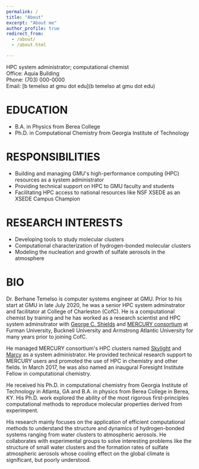 ```yaml
---
permalink: /
title: "About"
excerpt: "About me"
author_profile: true
redirect_from: 
  - /about/
  - /about.html

---
```


HPC system administrator; computational chemist   
Office: Aquia Building  
Phone: (703) 000-0000  
Email: [b temelso at gmu dot edu](b temelso at gmu dot edu)

# EDUCATION

*   B.A. in Physics from Berea College
*   Ph.D. in Computational Chemistry from Georgia Institute of Technology

# RESPONSIBILITIES

*   Building and managing GMU's high-performance computing (HPC) resources as a system administrator
*   Providing technical support on HPC to GMU faculty and students
*   Facilitating HPC access to national resources like NSF XSEDE as an XSEDE Campus Champion

# RESEARCH INTERESTS

*   Developing tools to study molecular clusters 
*   Computational characterization of hydrogen-bonded molecular clusters
*   Modeling the nucleation and growth of sulfate aerosols in the atmosphere

# BIO

Dr. Berhane Temelso is computer systems engineer at GMU. Prior to his start at GMU in late July
2020, he was a senior HPC system adminstrator and facilitator at College of Charleston (CofC). He is
a computational chemist by training and he has worked as a research scientist and HPC system
adminsitrator with [George C.
Shields](http://www2.furman.edu/academics/chemistry/faculty-and-staff/Pages/George-Shields.aspx) and
[MERCURY consortium](http://mercuryconsortium.org) at Furman University, Bucknell University and
Armstrong Atlantic University for many years prior to joining CofC. 

He managed MERCURY consortium's HPC clusters named
[Skylight](http://mercuryconsortium.org/skylight/) and
[Marcy](http://mercuryconsortium.org/skylight/) as a system administrator.  He provided technical
research support to MERCURY users and promoted the use of HPC in chemistry and other fields. In
March 2017, he was also named an inaugural Foresight Institute Fellow in computational chemistry.

He received his Ph.D. in computational chemistry from Georgia Institute of Technology in Atlanta, GA
and B.A. in physics from Berea College in Berea, KY. His Ph.D. work explored the ability of the most
rigorous first-principles computational methods to reproduce molecular properties derived from
experimpent.    

His research mainly focuses on the application of efficient computational methods to understand the
structure and dynamics of hydrogen-bonded systems ranging from water clusters to atmospheric
aerosols. He collaborates with experimental groups to solve interesting problems like the structure
of small water clusters and the formation rates of sulfate atmospheric aerosols whose cooling effect
on the global climate is significant, but poorly understood. 
  
